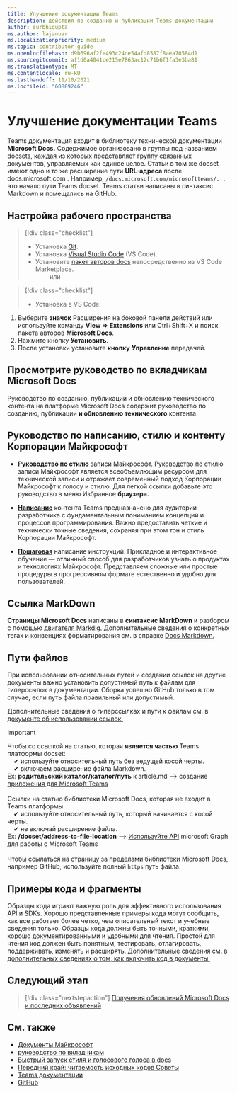 ```yaml
---
title: Улучшение документации Teams
description: действия по созданию и публикации Teams документации
author: surbhigupta
ms.author: lajanuar
ms.localizationpriority: medium
ms.topic: contributor-guide
ms.openlocfilehash: d9b696af2fe493c24de54afd8587f8aea70584d1
ms.sourcegitcommit: af1d0a4041ce215e7863ac12c71b6f1fa3e3ba81
ms.translationtype: MT
ms.contentlocale: ru-RU
ms.lasthandoff: 11/10/2021
ms.locfileid: "60889246"
---
```

# <a name="contribute-to-teams-documentation"></a>Улучшение документации Teams

Teams документация входит в библиотеку технической документации **Microsoft Docs.** Содержимое организовано в группы под названием docsets, каждая из которых представляет группу связанных документов, управляемых как единое целое. Статьи в том же docset имеют одно и то же расширение пути **URL-адреса** после docs.microsoft.com . Например, `/docs.microsoft.com/microsoftteams/...` это начало пути Teams docset. Teams статьи написаны в синтаксис Markdown и помещались на GitHub.

## <a name="set-up-your-workspace"></a>Настройка рабочего пространства

> [!div class="checklist"]
>
> * Установка [Git](https://git-scm.com/book/en/v2/Getting-Started-Installing-Git).
> * Установка [Visual Studio Code](https://code.visualstudio.com/) (VS Code).
> * Установите [пакет авторов docs](https://marketplace.visualstudio.com/items?itemName=docsmsft.docs-authoring-pack) непосредственно из VS Code Marketplace.
<br>&emsp;&emsp; или

> [!div class="checklist"]
>
> * Установка в VS Code:

   1. Выберите **значок** Расширения на боковой панели действий или используйте команду **View => Extensions** или Ctrl+Shift+X и поиск пакета авторов **Microsoft Docs**.
   1. Нажмите кнопку **Установить**.
   1. После установки установите **кнопку** **Управление** передачей.

## <a name="review-the-microsoft-docs-contributors-guide"></a>Просмотрите руководство по вкладчикам Microsoft Docs

Руководство по созданию, публикации и обновлению технического контента на платформе Microsoft Docs содержит руководство по созданию, публикации **и обновлению технического** контента. 

## <a name="microsoft-writing-style-and-content-guides"></a>Руководство по написанию, стилю и контенту Корпорации Майкрософт

* **[Руководство по стилю](/style-guide/welcome)** записи Майкрософт. Руководство по стилю записи Майкрософт является всеобъемлющим ресурсом для технической записи и отражает современный подход Корпорации Майкрософт к голосу и стилю. Для легкой ссылки добавьте это руководство в меню Избранное **браузера.**

* **[Написание](/style-guide/developer-content/)** контента Teams предназначено для аудитории разработчика с фундаментальным пониманием концепций и процессов программирования. Важно предоставить четкие и технически точные сведения, сохраняя при этом тон и стиль Корпорации Майкрософт.

* **[Пошаговая](/style-guide/procedures-instructions/writing-step-by-step-instructions)** написание инструкций. Прикладное и интерактивное обучение — отличный способ для разработчиков узнать о продуктах и технологиях Майкрософт. Представляем сложные или простые процедуры в прогрессивном формате естественно и удобно для пользователей.

## <a name="markdown-reference"></a>Ссылка MarkDown

**Страницы Microsoft Docs** написаны в **синтаксис MarkDown** и разбором с помощью [двигателя Markdig.](https://github.com/lunet-io/markdig) Дополнительные сведения о конкретных тегах и конвенциях форматирования см. в справке [Docs Markdown.](/contribute/markdown-reference)

## <a name="file-paths"></a>Пути файлов

При использовании относительных путей и создании ссылок на другие документы важно установить допустимый путь к файлам для гиперссылок в документации. Сборка успешно GitHub только в том случае, если путь файла правильный или допустимый.
 
Дополнительные сведения о гиперссылках и пути к файлам см. в [документе об использовании ссылок.](/contribute/how-to-write-links)

> [!IMPORTANT]
> Чтобы со ссылкой на статью, которая **является частью** Teams платформы docset:<br>
> &emsp;&#x2714; используйте относительный путь без ведущей косой черты.<br>
> &emsp;&#x2714; включаем расширение файла Markdown.<br>
>Ex: **родительский каталог/каталог/путь** к article.md —> создание [приложения для Microsoft Teams](../concepts/building-an-app.md) <br><br>
> Ссылки на статью библиотеки  Microsoft Docs, которая не входит в Teams платформы:<br>
> &emsp;&#x2714; используйте относительный путь, который начинается с косой черты.<br>
> &emsp;&#x2714; не включай расширение файла. <br> Ex: **/docset/address-to-file-location** —> [Используйте API](/graph/api/resources/teams-api-overview) microsoft Graph для работы с Microsoft Teams<br><br>
> Чтобы ссылаться на страницу за пределами библиотеки Microsoft Docs, например GitHub, используйте полный `https` путь файла.<br>

## <a name="code-samples-and-snippets"></a>Примеры кода и фрагменты

Образцы кода играют важную роль для эффективного использования API и SDKs. Хорошо представленные примеры кода могут сообщить, как все работает более четко, чем описательный текст и учебные сведения только. Образцы кода должны быть точными, краткими, хорошо документированными и удобными для чтения. Простой для чтения код должен быть понятным, тестировать, отлагировать, поддерживать, изменять и расширять. Дополнительные сведения см. [в дополнительных сведениях о том, как включить код в документы.](/contribute/code-in-docs)

## <a name="next-step"></a>Следующий этап

> [!div class="nextstepaction"]
> [Получения обновлений Microsoft Docs и последних объявлений](/teamblog)

## <a name="see-also"></a>См. также

* [Документы Майкрософт](/)
* [руководство по вкладчикам](/contribute)
* [Быстрый запуск стиля и голосового голоса в docs](/contribute/style-quick-start)
* [Передний край: читаемость исходных кодов Советы](/archive/msdn-magazine/2014/october/cutting-edge-source-code-readability-tips)
* [Teams документации](/microsoftteams/platform/overview)
* [GitHub](https://github.com/MicrosoftDocs/msteams-docs/tree/master/msteams-platform)
